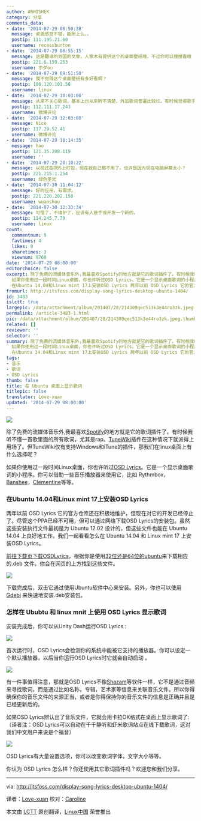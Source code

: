 ```yaml
---
author: ABHISHEK
category: 分享
comments_data:
- date: '2014-07-29 08:50:38'
  message: 桌面感觉不错，能附上么。。
  postip: 111.195.21.60
  username: recessburton
- date: '2014-07-29 08:55:15'
  message: 这是翻译的外国的文章，人家木有提供这个的桌面壁纸哦，不过你可以搜搜看哦
  postip: 221.6.159.253
  username: 朩ダo○
- date: '2014-07-29 09:51:50'
  message: 我不觉得这个桌面壁纸有多好看啊？
  postip: 106.120.101.58
  username: linux
- date: '2014-07-29 10:03:00'
  message: 从来不关心歌词，基本上也从来听不清楚，外加歌词普遍比较烂。有时候觉得歌手只要配合音乐“啊啊啊……”就够了。
  postip: 112.111.17.243
  username: 微博评论
- date: '2014-07-29 12:03:00'
  message: Nice
  postip: 117.29.52.41
  username: 微博评论
- date: '2014-07-29 18:14:35'
  message: hao
  postip: 121.35.208.119
  username: ''
- date: '2014-07-29 20:10:22'
  message: 以前还在OBS上打包，现在我自己都不用了。也许是因为现在电脑屏幕太小？
  postip: 221.215.1.254
  username: 绿色圣光
- date: '2014-07-30 11:04:12'
  message: 好的应用。有需求。
  postip: 221.220.202.158
  username: wuanshou
- date: '2014-07-30 12:33:34'
  message: 可惜了，不维护了，应该有人接手或开发一个新的。
  postip: 114.245.7.79
  username: linux
count:
  commentnum: 9
  favtimes: 4
  likes: 0
  sharetimes: 3
  viewnum: 9760
date: '2014-07-29 08:00:00'
editorchoice: false
excerpt: 除了免费的流媒体音乐外,我最喜欢Spotify的地方就是它的歌词插件了。有时候我听不懂一首歌里面的所有歌词，尤其是rap。TuneWiki插件在这种情况下就派得上用场了。但TuneWiki仅有支持Windows和iTune的插件，那我们在linux桌面上有什么选择呢？
  如果你使用过一段时间Linux桌面，你也许听过OSD Lyrics。它是一个显示桌面歌词的小程序。你可以借助一些音乐播放器来使用它，比如 Rythmbox，Banshee，Clementine等等。
  在Ubuntu 14.04和Linux mint 17上安装OSD Lyrics 两年以前 OSD Lyrics 它的官方仓库还在积极地维护，但现在对它的开发已经停
fromurl: http://itsfoss.com/display-song-lyrics-desktop-ubuntu-1404/
id: 3483
islctt: true
largepic: /data/attachment/album/201407/28/214309qec513k3e44ro3zk.jpeg
permalink: /article-3483-1.html
pic: /data/attachment/album/201407/28/214309qec513k3e44ro3zk.jpeg.thumb.jpg
related: []
reviewer: ''
selector: ''
summary: 除了免费的流媒体音乐外,我最喜欢Spotify的地方就是它的歌词插件了。有时候我听不懂一首歌里面的所有歌词，尤其是rap。TuneWiki插件在这种情况下就派得上用场了。但TuneWiki仅有支持Windows和iTune的插件，那我们在linux桌面上有什么选择呢？
  如果你使用过一段时间Linux桌面，你也许听过OSD Lyrics。它是一个显示桌面歌词的小程序。你可以借助一些音乐播放器来使用它，比如 Rythmbox，Banshee，Clementine等等。
  在Ubuntu 14.04和Linux mint 17上安装OSD Lyrics 两年以前 OSD Lyrics 它的官方仓库还在积极地维护，但现在对它的开发已经停
tags:
- 音乐
- 歌词
- OSD Lyrics
thumb: false
title: 在 Ubuntu 桌面上显示歌词
titlepic: false
translator: Love-xuan
updated: '2014-07-29 08:00:00'
---
```


![](/data/attachment/album/201407/28/214309qec513k3e44ro3zk.jpeg)


除了免费的流媒体音乐外,我最喜欢[Spotify](http://itsfoss.com/install-spotify-ubuntu-1404/)的地方就是它的歌词插件了。有时候我听不懂一首歌里面的所有歌词，尤其是rap。[TuneWiki](http://www.tunewiki.com/)插件在这种情况下就派得上用场了。但TuneWiki仅有支持Windows和iTune的插件，那我们在linux桌面上有什么选择呢？


如果你使用过一段时间Linux桌面，你也许听过[OSD Lyrics](https://code.google.com/p/osd-lyrics)。它是一个显示桌面歌词的小程序。你可以借助一些音乐播放器来使用它，比如 Rythmbox，[Banshee](http://banshee.fm/)，[Clementine](https://www.clementine-player.org/)等等。


### 在Ubuntu 14.04和Linux mint 17上安装OSD Lyrics


两年以前 OSD Lyrics 它的官方仓库还在积极地维护，但现在对它的开发已经停止了。尽管这个PPA已经不可用，但可以通过网络下载OSD Lyrics的安装包。虽然这些安装执行文件最初是为 Ubuntu 12.02 设计的，但这些文件也能在 Ubuntu 14.04 上良好地工作。我们一起看看怎么在 Ubuntu 14.04 和 Linux mint 17 上安装OSD Lyrics。


[前往下载页下载OSDLyrics](https://code.google.com/p/osd-lyrics/downloads/list)，根据你是使用[32位还是64位的ubuntu](http://itsfoss.com/how-to-know-ubuntu-unity-version/)来下载相应的.deb 文件。你会在网页的上方找到这些文件。


![](/data/attachment/album/201407/28/214311icjnubsjjfjyuz3h.jpeg)


下载完成后，双击它通过使用Ubuntu软件中心来安装。另外，你也可以使用[Gdebi](http://itsfoss.com/install-deb-files-easily-and-quickly-in-ubuntu-12-10-quick-tip/) 来快速地安装.deb安装包。


### 怎样在 Ububtu 和 linux mnit 上使用 OSD Lyrics 显示歌词


安装完成后，你可以从Unity Dash运行OSD Lyrics :


![](/data/attachment/album/201407/28/214312m3y8lzyzfvzvfd4m.jpeg)


首次运行时，OSD Lyrics会检测你的系统中能被它支持的播放器。你可以设定一个默认播放器，以后当你运行OSD Lyrics时它就会自动启动 。


![](/data/attachment/album/201407/28/214314tf1tst2negttfc13.jpeg)


有一件事值得注意，那就是OSD Lyrics不像[Shazam](http://www.shazam.com/)等软件一样，它不是通过音频来寻找歌词，而是通过比如名称，专辑，艺术家等信息来关联音乐文件。所以你得确保你的音乐文件的来源正当，或者是你得保持你的音乐文件的信息是正确并且是已经更新后的。


如果OSD Lyrics辨认出了音乐文件，它就会用卡拉OK格式在桌面上显示歌词了:（译者注：OSD Lyrics可以自动在千千静听和虾米歌词站点在线下载歌词，这对我们中文用户来说是个福音）


![](/data/attachment/album/201407/28/214315zaxosz3r3ksegx7x.jpeg)


OSD Lyrics有大量设置选项，你可以改变歌词字体，文字大小等等。


你认为 OSD Lyrics 怎么样？你还使用其它歌词插件吗？欢迎您和我们分享。




---


via: <http://itsfoss.com/display-song-lyrics-desktop-ubuntu-1404/>


译者：[Love-xuan](https://github.com/Love-xuan) 校对：[Caroline](https://github.com/carolinewuyan)


本文由 [LCTT](https://github.com/LCTT/TranslateProject) 原创翻译，[Linux中国](http://linux.cn/) 荣誉推出